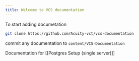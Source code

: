 ```yaml
---
title: Welcome to VCS documentation
---
```


To start adding documetation

```bash
git clone https://github.com/Acuity-vct/vcs-documentation
```

commit any documentation to `content/VCS-Documentation`

Documentation for [[Postgres Setup (single server)]]